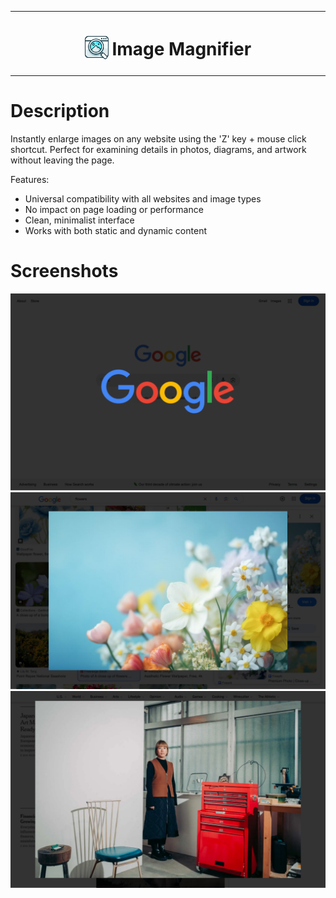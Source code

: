 ***

<h1 align="center">
<sub>
<img src="./src/icons/logo.svg" height="38" width="38">
</sub>
Image Magnifier
</h1>

***


# Description

Instantly enlarge images on any website using the 'Z' key + mouse click shortcut. Perfect for examining details in photos, diagrams, and artwork without leaving the page.

Features:
- Universal compatibility with all websites and image types
- No impact on page loading or performance
- Clean, minimalist interface
- Works with both static and dynamic content

# Screenshots

![Google search example](./media/google.png)
![Google Images example](./media/googleImages.png)
![New York Times example](./media/nytimes.png)